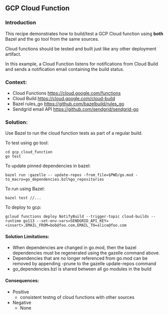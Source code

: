 GCP Cloud Function
------------------
### Introduction
This recipe demonstrates how to build/test a GCP Cloud function using **both** Bazel and the go tool
from the same sources.

Cloud functions should be tested and built just like any other deployment artifact.

In this example, a Cloud Function listens for notifications from Cloud Build and sends a notification
email containing the build status.  

### Context:
* Cloud Functions https://cloud.google.com/functions
* Cloud Build https://cloud.google.com/cloud-build
* Bazel rules_go https://github.com/bazelbuild/rules_go
* Sendgrid email API https://github.com/sendgrid/sendgrid-go

### Solution: 
Use Bazel to run the cloud function tests as part of a regular build.

To test using go tool:
  
    cd gcp_cloud_function
    go test

To update pinned dependencies in bazel:

    bazel run :gazelle -- update-repos -from_file=$PWD/go.mod -to_macro=go_dependencies.bzl%go_repositories 

To run using Bazel:

    bazel test //...

To deploy to gcp:

    gcloud functions deploy NotifyBuild --trigger-topic cloud-builds --runtime go113 --set-env-vars=SENDGRID_API_KEY=<insert>,EMAIL_FROM=bob@foo.com,EMAIL_TO=alice@foo.com

#### Solution Limitations:
* When dependencies are changed in go.mod, then the bazel dependencies must be regenerated using the gazelle command above.
* Dependencies that are no longer referenced from go.mod can be removed by appending -prune to the gazelle update-repos command
* go_dependencies.bzl is shared between all go modules in the build

#### Consequences:
* Positive
    * consistent testng of cloud functions with other sources
* Negative
    * None
